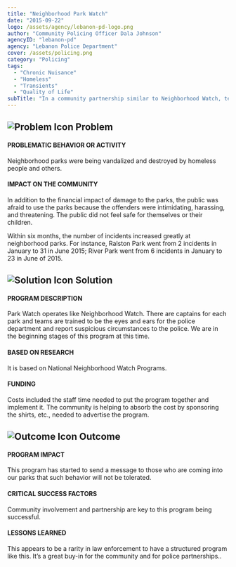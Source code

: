```yaml
---
title: "Neighborhood Park Watch"
date: "2015-09-22"
logo: /assets/agency/lebanon-pd-logo.png
author: "Community Policing Officer Dala Johnson"
agencyID: "lebanon-pd"
agency: "Lebanon Police Department"
cover: /assets/policing.png
category: "Policing"
tags:
  - "Chronic Nuisance"
  - "Homeless"
  - "Transients"
  - "Quality of Life"
subTitle: "In a community partnership similar to Neighborhood Watch, teams are trained to be the eyes and ears for the police department and report suspicious circumstances to the police."
---
```


## ![Problem Icon](https://github.com/google/material-design-icons/raw/master/alert/1x_web/ic_error_outline_black_48dp.png "Problem") Problem

#### PROBLEMATIC BEHAVIOR OR ACTIVITY

Neighborhood parks were being vandalized and destroyed by homeless people and others.

#### IMPACT ON THE COMMUNITY

In addition to the financial impact of damage to the parks, the public was afraid to use the parks because the offenders were intimidating, harassing, and threatening. The public did not feel safe for themselves or their children.

Within six months, the number of incidents increased greatly at neighborhood parks. For instance, Ralston Park went from 2 incidents in January to 31 in June 2015; River Park went from 6 incidents in January to 23 in June of 2015.

## ![Solution Icon](https://github.com/google/material-design-icons/raw/master/action/1x_web/ic_lightbulb_outline_black_48dp.png "Solution") Solution

#### PROGRAM DESCRIPTION

Park Watch operates like Neighborhood Watch. There are captains for each park and teams are trained to be the eyes and ears for the police department and report suspicious circumstances to the police. We are in the beginning stages of this program at this time.

#### BASED ON RESEARCH

It is based on National Neighborhood Watch Programs.

#### FUNDING

Costs included the staff time needed to put the program together and implement it. The community is helping to absorb the cost by sponsoring the shirts, etc., needed to advertise the program.

## ![Outcome Icon](https://github.com/google/material-design-icons/raw/master/action/1x_web/ic_view_list_black_48dp.png "Outcome") Outcome

#### PROGRAM IMPACT

This program has started to send a message to those who are coming into our parks that such behavior will not be tolerated.

#### CRITICAL SUCCESS FACTORS

Community involvement and partnership are key to this program being successful.

#### LESSONS LEARNED

This appears to be a rarity in law enforcement to have a structured program like this. It’s a great buy-in for the community and for police partnerships..
